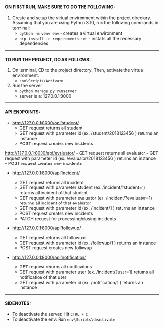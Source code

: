 #### **ON FIRST RUN, MAKE SURE TO DO THE FOLLOWING:**
1. Create and setup the virtual environment within the project directory. Assuming that you are using Python 3.10, run the following commands in terminal:
    - `python -m venv env` - creates a virtual environment
    - `pip install -r requirements.txt` - installs all the necessary dependencies

---

#### **TO RUN THE PROJECT, DO AS FOLLOWS:**
1. On terminal, CD to the project directory. Then, activate the virtual environment.
    - `env\Scripts\Activate`
2. Run the server
    - `python manage.py runserver`
    - server is at 127.0.0.1:8000

---

#### **API ENDPOINTS:**
- http://127.0.0.1:8000/api/student/
    - GET request returns all student
    - GET request with parameter id (ex. /student/2018123456 ) returns an instance
    - POST request creates new incidents

http://127.0.0.1:8000/api/evaluator/
    - GET request returns all evaluator
    - GET request with parameter id (ex. /evaluator/2018123456 ) returns an instance
    - POST request creates new incidents

- http://127.0.0.1:8000/api/incident/
    - GET request returns all incident
    - GET request with parameter student (ex. /incident/?student=1) returns all incident of that student
    - GET request with parameter evaluator (ex. /incident/?evaluator=1) returns all incident of that evaluator
    - GET request with parameter id (ex. /incident/1 ) returns an instance
    - POST request creates new incidents
    - PATCH request for processing/closing incidents
    
- http://127.0.0.1:8000/api/followup/
    - GET request returns all followups
    - GET request with parameter id (ex. /followup/1 ) returns an instance
    - POST request creates new followup

- http://127.0.0.1:8000/api/notification/
    - GET request returns all notifications
    - GET request with parameter user (ex. /incident/?user=1) returns all notification of that user
    - GET request with parameter id (ex. /notification/1 ) returns an instance
---

#### **SIDENOTES:**
- To deactivate the server: Hit `CTRL + C`
- To deactivate the env: Run `env\Scripts\deactivate`